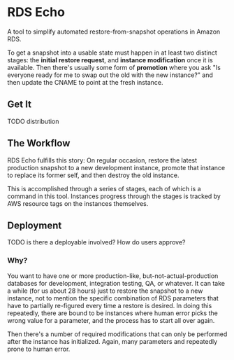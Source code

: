 RDS Echo
========
A tool to simplify automated restore-from-snapshot operations in Amazon RDS.

To get a snapshot into a usable state must happen in at least two distinct stages: the **initial restore request**, and
**instance modification** once it is available. Then there's usually some form of **promotion** where you ask "Is
everyone ready for me to swap out the old with the new instance?" and then update the CNAME to point at the fresh
instance.


## Get It ##

TODO distribution



## The Workflow ##
RDS Echo fulfills this story: On regular occasion, restore the latest production snapshot to a new development instance,
promote that instance to replace its former self, and then destroy the old instance.

This is accomplished through a series of stages, each of which is a command in this tool. Instances progress through the
stages is tracked by AWS resource tags on the instances themselves.

###


## Deployment ##

TODO is there a deployable involved? How do users approve?



### Why? ###

You want to have one or more production-like, but-not-actual-production databases for development, integration testing,
QA, or whatever. It can take a while (for us about 28 hours) just to restore the snapshot to a new instance, not to
mention the specific combination of RDS parameters that have to partially re-figured every time a restore is desired.
In doing this repeatedly, there are bound to be instances where human error picks the wrong value for a parameter,
and the process has to start all over again.

Then there's a number of required modifications that can only be performed after the instance has initialized.
Again, many parameters and repeatedly prone to human error.